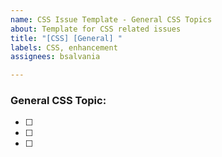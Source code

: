 ```yaml
---
name: CSS Issue Template - General CSS Topics
about: Template for CSS related issues
title: "[CSS] [General] "
labels: CSS, enhancement
assignees: bsalvania

---
```


### General CSS Topic: 
- [ ] 
- [ ] 
- [ ]
